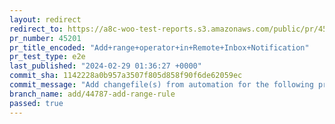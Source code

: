 ```yaml
---
layout: redirect
redirect_to: https://a8c-woo-test-reports.s3.amazonaws.com/public/pr/45201/e2e/index.html
pr_number: 45201
pr_title_encoded: "Add+range+operator+in+Remote+Inbox+Notification"
pr_test_type: e2e
last_published: "2024-02-29 01:36:27 +0000"
commit_sha: 1142228a0b957a3507f805d858f90f6de62059ec
commit_message: "Add changefile(s) from automation for the following project(s): packa…"
branch_name: add/44787-add-range-rule
passed: true
---
```

